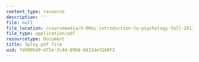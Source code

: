 ```yaml
---
content_type: resource
description: ''
file: null
file_location: /coursemedia/9-00sc-introduction-to-psychology-fall-2011/7d9905d9d71e3c4489b8b012de3160f2_QvK6YdFKMY8.pdf
file_type: application/pdf
resourcetype: Document
title: 3play pdf file
uid: 7d9905d9-d71e-3c44-89b8-b012de3160f2
---
```

